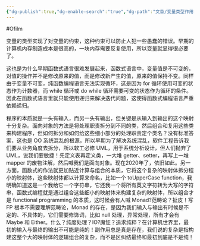 ```yaml
---
{"dg-publish":true,"dg-enable-search":"true","dg-path":"文章/变量类型作用的理解.md","permalink":"/文章/变量类型作用的理解/","dgEnableSearch":"true","dgPassFrontmatter":true,"created":"2022-07-09T23:05:44.000+08:00","updated":"2023-11-19T14:56:38.129+08:00"}
---
```


#Ofilm 

变量的类型实现了对变量的约束，这种约束可以防止人犯一些愚蠢的错误。早期的计算机内存制造成本是很高的，一块内存需要反复使用，所以变量就显得很必要了。

这也是为什么早期函数式语言很难发展起来，函数式语言中，变量值是不可变的，对值的操作并不是修改原来的值，而是修改新产生的值，原来的值保持不变。同样由于变量不可变，纯函数编程语言无法实现循环，这是因为 for 循环使用可变的状态作为计数器，而 while 循环或 do while 循环需要可变的状态作为循环的条件。因此在函数式语言里就只能使用递归来解决迭代问题，这使得函数式编程语言严重依赖递归。

程序的本质就是一头有输入，而另一头有输出，但关键是从输入到输出的这个映射十分复杂。面向对象的方法是将处理职责拆分到不同的类，然后组合和复用这些类来构建程序，但如何拆分和如何给这些细小部分的处理职责定个类名？没有标准答案，这也是 OO 系统混乱的根源，所以早期为了解决系统混乱，软件工程告诉我们要从业务角度去拆分，所以软工必修 UML，用于系统分析设计，但人们抛弃了 UML，说我们要敏捷！先定义表再定义类，一大堆 getter、setter，再写上一堆 mapper 的废物注解，然后喊我们是面向对象。现在2020年了，依旧如此。另一方面，函数式的作法就更加贴近计算与组合的本质，它将这个复杂的映射体拆分程小的映射体，这些映射体都以计算来命名，比如一个 toUpperCase function，我明确知道这是一个我给它一个字符串，它还我一个将所有英文字符转为大写的字符串，函数式编程就是通过组合这些细小的映射体来构建复杂的映射体，所以组合才是 functional programming 的本质，这时候会有人喊 Monad?范畴论？扯皮！写 FP 根本不需要理解范畴论，Monad 的存在，是因为我们输入与输出有时候是不定的、不具体的，它们需要修饰词，比如 null 处理，异常处理，所有才会有 Maybe 和 Either。什么？纯度处理？IO?魔怔？追求纯粹？在计算机世界里，最初的输入与最终的输出不可能是纯的！副作用总是真是存在，我们说的复杂是指构建这整个大的映射体的逻辑组合的复杂，而不是区纠结最终和最初到底是不是纯！